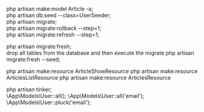 php artisan make:model Article -a;  
php artisan db:seed --class=UserSeeder;    
php artisan migrate;  
php artisan migrate:rollback --step=1;  
php artisan migrate:refresh --step=1;

php artisan migrate:fresh;  
drop all tables from the database and then execute the migrate
php artisan migrate:fresh --seed;  

php artisan make:resource ArticleShowResource
php artisan make:resource ArticlesListResource
php artisan make:resource ArticlesResource

php artisan tinker;  
\App\Models\User::all();
\App\Models\User::all('email');
\App\Models\User::pluck('email');
